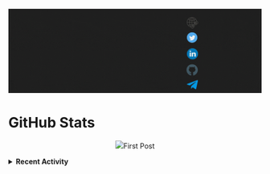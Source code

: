 [![Header](https://raw.githubusercontent.com/crazyuploader/crazyuploader/master/header.gif "Header")](https://jugalkishore.me/)

# GitHub Stats

<p align="center"><img src="https://readme-stats.jugalkishore.me/api?username=crazyuploader /></p>

<details>
    <summary><b>Blog Posts</b></summary>

<!-- BLOG-POST-LIST:START -->
- [First Post](https://jugalkishore.me/posts/first-post/)
<!-- BLOG-POST-LIST:END -->
</details>

<details>
    <summary><b>Recent Activity</b></summary>

<!--START_SECTION:activity-->
1. 🎉 Merged PR [#29](https://github.com/crazyuploader/Android_Test_Apps/pull/29) in [crazyuploader/Android_Test_Apps](https://github.com/crazyuploader/Android_Test_Apps)
2. 🎉 Merged PR [#30](https://github.com/crazyuploader/Android_Test_Apps/pull/30) in [crazyuploader/Android_Test_Apps](https://github.com/crazyuploader/Android_Test_Apps)
3. 🎉 Merged PR [#25](https://github.com/crazyuploader/activity-box/pull/25) in [crazyuploader/activity-box](https://github.com/crazyuploader/activity-box)
4. 🎉 Merged PR [#40](https://github.com/crazyuploader/Covid19/pull/40) in [crazyuploader/Covid19](https://github.com/crazyuploader/Covid19)
5. 🎉 Merged PR [#12](https://github.com/crazyuploader/IntelliK/pull/12) in [crazyuploader/IntelliK](https://github.com/crazyuploader/IntelliK)
<!--END_SECTION:activity-->
</details>

<!--<p align="center"><img src="https://quotes-github-readme.vercel.app/api?type=horizontal" /></p>-->
